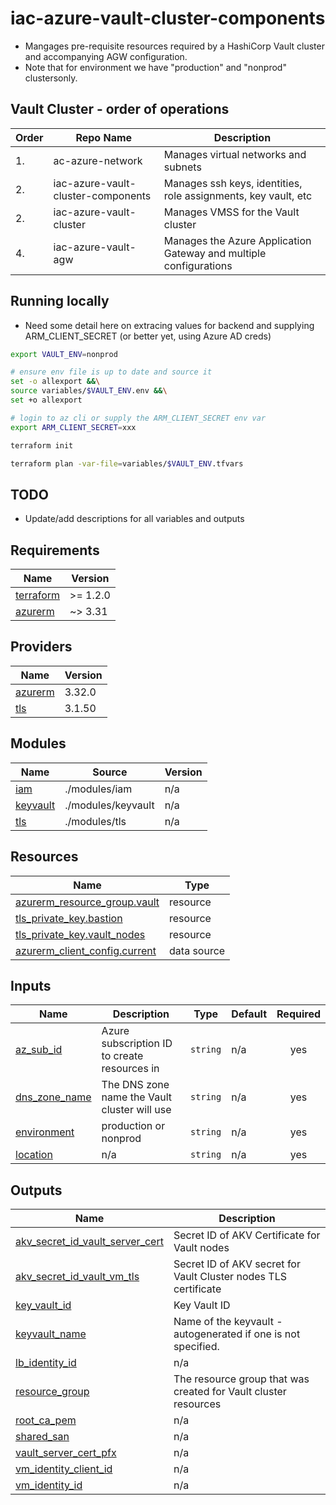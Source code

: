 # iac-azure-vault-cluster-components
* Mangages pre-requisite resources required by a HashiCorp Vault cluster and accompanying AGW configuration.
* Note that for environment we have "production" and "nonprod" clustersonly.

## Vault Cluster - order of operations
| Order | Repo Name | Description |
|---|---|---|
| 1. | ac-azure-network | Manages virtual networks and subnets |
| 2. | iac-azure-vault-cluster-components | Manages ssh keys, identities, role assignments, key vault, etc |
| 2. | iac-azure-vault-cluster | Manages VMSS for the Vault cluster |
| 4. | iac-azure-vault-agw | Manages the Azure Application Gateway and multiple configurations |

## Running locally
* Need some detail here on extracing values for backend and supplying ARM_CLIENT_SECRET (or better yet, using Azure AD creds)
```bash
export VAULT_ENV=nonprod

# ensure env file is up to date and source it
set -o allexport &&\
source variables/$VAULT_ENV.env &&\
set +o allexport

# login to az cli or supply the ARM_CLIENT_SECRET env var
export ARM_CLIENT_SECRET=xxx

terraform init

terraform plan -var-file=variables/$VAULT_ENV.tfvars

```
## TODO
* Update/add descriptions for all variables and outputs

<!-- BEGIN_TF_DOCS -->
## Requirements

| Name | Version |
|------|---------|
| <a name="requirement_terraform"></a> [terraform](#requirement\_terraform) | >= 1.2.0 |
| <a name="requirement_azurerm"></a> [azurerm](#requirement\_azurerm) | ~> 3.31 |

## Providers

| Name | Version |
|------|---------|
| <a name="provider_azurerm"></a> [azurerm](#provider\_azurerm) | 3.32.0 |
| <a name="provider_tls"></a> [tls](#provider\_tls) | 3.1.50 |

## Modules

| Name | Source | Version |
|------|--------|---------|
| <a name="module_iam"></a> [iam](#module\_iam) | ./modules/iam | n/a |
| <a name="module_keyvault"></a> [keyvault](#module\_keyvault) | ./modules/keyvault | n/a |
| <a name="module_tls"></a> [tls](#module\_tls) | ./modules/tls | n/a |

## Resources

| Name | Type |
|------|------|
| [azurerm_resource_group.vault](https://registry.terraform.io/providers/hashicorp/azurerm/latest/docs/resources/resource_group) | resource |
| [tls_private_key.bastion](https://registry.terraform.io/providers/hashicorp/tls/latest/docs/resources/private_key) | resource |
| [tls_private_key.vault_nodes](https://registry.terraform.io/providers/hashicorp/tls/latest/docs/resources/private_key) | resource |
| [azurerm_client_config.current](https://registry.terraform.io/providers/hashicorp/azurerm/latest/docs/data-sources/client_config) | data source |

## Inputs

| Name | Description | Type | Default | Required |
|------|-------------|------|---------|:--------:|
| <a name="input_az_sub_id"></a> [az\_sub\_id](#input\_az\_sub\_id) | Azure subscription ID to create resources in | `string` | n/a | yes |
| <a name="input_dns_zone_name"></a> [dns\_zone\_name](#input\_dns\_zone\_name) | The DNS zone name the Vault cluster will use | `string` | n/a | yes |
| <a name="input_environment"></a> [environment](#input\_environment) | production or nonprod | `string` | n/a | yes |
| <a name="input_location"></a> [location](#input\_location) | n/a | `string` | n/a | yes |

## Outputs

| Name | Description |
|------|-------------|
| <a name="output_akv_secret_id_vault_server_cert"></a> [akv\_secret\_id\_vault\_server\_cert](#output\_akv\_secret\_id\_vault\_server\_cert) | Secret ID of AKV Certificate for Vault nodes |
| <a name="output_akv_secret_id_vault_vm_tls"></a> [akv\_secret\_id\_vault\_vm\_tls](#output\_akv\_secret\_id\_vault\_vm\_tls) | Secret ID of AKV secret for Vault Cluster nodes TLS certificate |
| <a name="output_key_vault_id"></a> [key\_vault\_id](#output\_key\_vault\_id) | Key Vault ID |
| <a name="output_keyvault_name"></a> [keyvault\_name](#output\_keyvault\_name) | Name of the keyvault - autogenerated if one is not specified. |
| <a name="output_lb_identity_id"></a> [lb\_identity\_id](#output\_lb\_identity\_id) | n/a |
| <a name="output_resource_group"></a> [resource\_group](#output\_resource\_group) | The resource group that was created for Vault cluster resources |
| <a name="output_root_ca_pem"></a> [root\_ca\_pem](#output\_root\_ca\_pem) | n/a |
| <a name="output_shared_san"></a> [shared\_san](#output\_shared\_san) | n/a |
| <a name="output_vault_server_cert_pfx"></a> [vault\_server\_cert\_pfx](#output\_vault\_server\_cert\_pfx) | n/a |
| <a name="output_vm_identity_client_id"></a> [vm\_identity\_client\_id](#output\_vm\_identity\_client\_id) | n/a |
| <a name="output_vm_identity_id"></a> [vm\_identity\_id](#output\_vm\_identity\_id) | n/a |
<!-- END_TF_DOCS -->